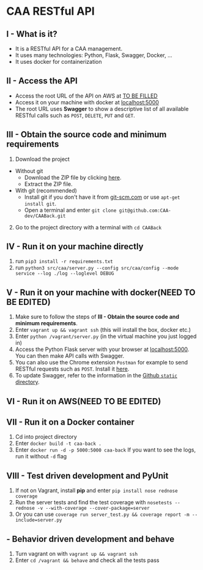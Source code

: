 # CAA RESTful API


## I - What is it?
- It is a RESTful API for a CAA management.
- It uses many technologies: Python, Flask, Swagger, Docker, ...
- It uses docker for containerization

## II - Access the API
- Access the root URL of the API on AWS at [TO BE FILLED]()
- Access it on your machine with docker at [localhost:5000](localhost:5000)
- The root URL uses **Swagger** to show a descriptive list of all available RESTful calls such as `POST`, `DELETE`, `PUT` and `GET`.

## III - Obtain the source code and minimum requirements
1. Download the project
  - Without git
    - Download the ZIP file by clicking [here](https://github.com/CAA-dev/CAABack/archive/master.zip).
    - Extract the ZIP file.
  - With git (recommended)
    - Install git if you don't have it from [git-scm.com](https://git-scm.com/downloads) or use `apt-get install git`.
    - Open a terminal and enter `git clone git@github.com:CAA-dev/CAABack.git`
2. Go to the project directory with a terminal with `cd CAABack`

## IV - Run it on your machine directly
1. run `pip3 install -r requirements.txt`
2. run `python3 src/caa/server.py --config src/caa/config --mode service --log ./log --loglevel DEBUG`

## V - Run it on your machine with docker(NEED TO BE EDITED)
1. Make sure to follow the steps of **III - Obtain the source code and minimum requirements**. 
2. Enter `vagrant up && vagrant ssh` (this will install the box, docker etc.)
3. Enter `python /vagrant/server.py` (in the virtual machine you just logged in)
4. Access the Python Flask server with your browser at [localhost:5000](localhost:5000). You can then make API calls with Swagger.
5. You can also use the Chrome extension `Postman` for example to send RESTful requests such as `POST`. Install it [here](https://chrome.google.com/webstore/detail/postman/fhbjgbiflinjbdggehcddcbncdddomop?hl=en).
6. To update Swagger, refer to the information in the [Github `static` directory]().

## VI - Run it on AWS(NEED TO BE EDITED)


## VII - Run it on a Docker container
1. Cd into project directory
2. Enter `docker build -t caa-back .`
3. Enter `docker run -d -p 5000:5000 caa-back`
    If you want to see the logs, run it without `-d` flag

## VIII - Test driven development and PyUnit
1. If not on Vagrant, install **pip** and enter `pip install nose rednose coverage`
2. Run the server tests and find the test coverage with `nosetests --rednose -v --with-coverage --cover-package=server`
3. Or you can use `coverage run server_test.py && coverage report -m --include=server.py`

## - Behavior driven development and behave
1. Turn vagrant on with `vagrant up && vagrant ssh`
2. Enter `cd /vagrant && behave` and check all the tests pass


